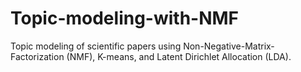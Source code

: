 # Topic-modeling-with-NMF
Topic modeling of scientific papers using Non-Negative-Matrix-Factorization (NMF), K-means, and Latent Dirichlet Allocation (LDA).
